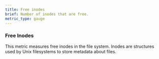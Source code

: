 ```yaml
---
title: Free inodes
brief: Number of inodes that are free.
metric_type: gauge
---
```

### Free Inodes

This metric measures free inodes in the file system.  Inodes are structures used by Unix filesystems to store metadata about files.
